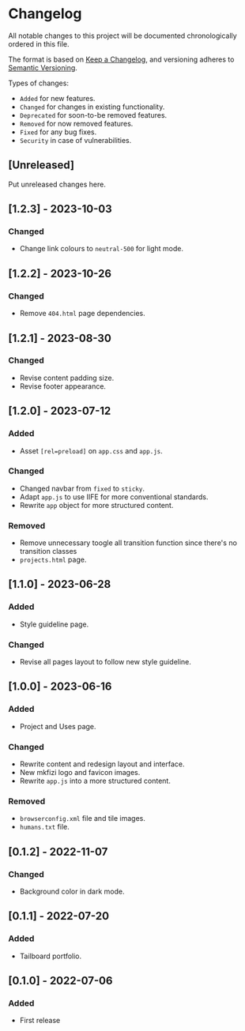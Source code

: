 
# Changelog
All notable changes to this project will be documented chronologically ordered
in this file.

The format is based on [Keep a Changelog](https://keepachangelog.com/en/1.0.0/),
and versioning adheres to [Semantic Versioning](https://semver.org/spec/v2.0.0.html).

Types of changes:
* `Added` for new features.
* `Changed` for changes in existing functionality.
* `Deprecated` for soon-to-be removed features.
* `Removed` for now removed features.
* `Fixed` for any bug fixes.
* `Security` in case of vulnerabilities.

## [Unreleased]
Put unreleased changes here.

## [1.2.3] - 2023-10-03
### Changed
- Change link colours to `neutral-500` for light mode.

## [1.2.2] - 2023-10-26
### Changed
- Remove `404.html` page dependencies.

## [1.2.1] - 2023-08-30
### Changed
- Revise content padding size.
- Revise footer appearance.

## [1.2.0] - 2023-07-12
### Added
- Asset `[rel=preload]` on `app.css` and `app.js`.

### Changed
- Changed navbar from `fixed` to `sticky`.
- Adapt `app.js` to use IIFE for more conventional standards.
- Rewrite `app` object for more structured content.

### Removed
- Remove unnecessary toogle all transition function since there's no transition classes
- `projects.html` page.

## [1.1.0] - 2023-06-28
### Added
- Style guideline page.

### Changed
- Revise all pages layout to follow new style guideline.

## [1.0.0] - 2023-06-16
### Added
- Project and Uses page.

### Changed
- Rewrite content and redesign layout and interface.
- New mkfizi logo and favicon images.
- Rewrite `app.js` into a more structured content.

### Removed
- `browserconfig.xml` file and tile images.
- `humans.txt` file.

## [0.1.2] - 2022-11-07
### Changed
- Background color in dark mode.

## [0.1.1] - 2022-07-20
### Added
- Tailboard portfolio.

## [0.1.0] - 2022-07-06
### Added
- First release